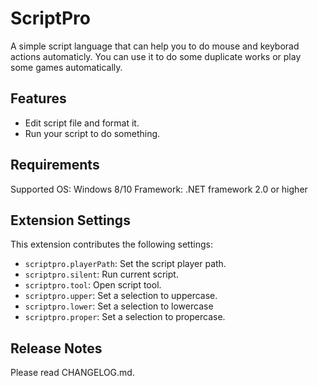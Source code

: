 # ScriptPro

A simple script language that can help you to do mouse and keyborad actions automaticly.
You can use it to do some duplicate works or play some games automatically.

## Features

- Edit script file and format it.
- Run your script to do something.

## Requirements

Supported OS: Windows 8/10
Framework: .NET framework 2.0 or higher

## Extension Settings

This extension contributes the following settings:

* `scriptpro.playerPath`: Set the script player path.
* `scriptpro.silent`: Run current script.
* `scriptpro.tool`: Open script tool.
* `scriptpro.upper`: Set a selection to uppercase.
* `scriptpro.lower`: Set a selection to lowercase
* `scriptpro.proper`: Set a selection to propercase.

## Release Notes

Please read CHANGELOG.md.
